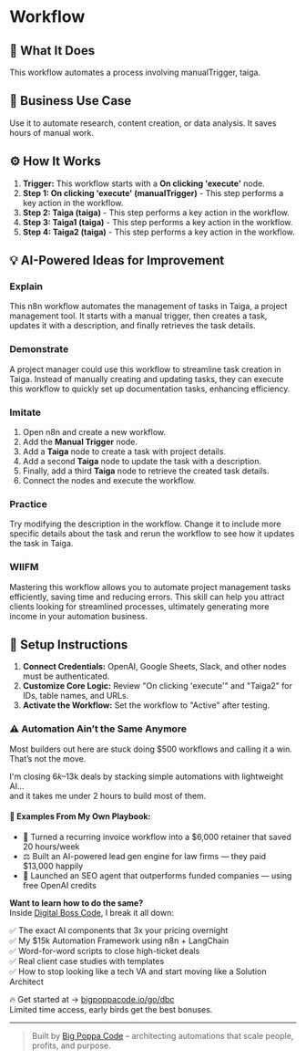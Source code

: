 # Workflow

## 🚀 What It Does
This workflow automates a process involving manualTrigger, taiga.

## 💼 Business Use Case
Use it to automate research, content creation, or data analysis. It saves hours of manual work.

## ⚙️ How It Works
1.  **Trigger:** This workflow starts with a **On clicking 'execute'** node.
2. **Step 1: On clicking 'execute' (manualTrigger)** - This step performs a key action in the workflow.
3. **Step 2: Taiga (taiga)** - This step performs a key action in the workflow.
4. **Step 3: Taiga1 (taiga)** - This step performs a key action in the workflow.
5. **Step 4: Taiga2 (taiga)** - This step performs a key action in the workflow.

## 💡 AI-Powered Ideas for Improvement
### Explain
This n8n workflow automates the management of tasks in Taiga, a project management tool. It starts with a manual trigger, then creates a task, updates it with a description, and finally retrieves the task details.

### Demonstrate
A project manager could use this workflow to streamline task creation in Taiga. Instead of manually creating and updating tasks, they can execute this workflow to quickly set up documentation tasks, enhancing efficiency.

### Imitate
1. Open n8n and create a new workflow.
2. Add the **Manual Trigger** node.
3. Add a **Taiga** node to create a task with project details.
4. Add a second **Taiga** node to update the task with a description.
5. Finally, add a third **Taiga** node to retrieve the created task details.
6. Connect the nodes and execute the workflow.

### Practice
Try modifying the description in the workflow. Change it to include more specific details about the task and rerun the workflow to see how it updates the task in Taiga.

### WIIFM
Mastering this workflow allows you to automate project management tasks efficiently, saving time and reducing errors. This skill can help you attract clients looking for streamlined processes, ultimately generating more income in your automation business.

## 🔧 Setup Instructions
1. **Connect Credentials:** OpenAI, Google Sheets, Slack, and other nodes must be authenticated.
2. **Customize Core Logic:** Review "On clicking 'execute'" and "Taiga2" for IDs, table names, and URLs.
3. **Activate the Workflow:** Set the workflow to "Active" after testing.

### ⚠️ Automation Ain’t the Same Anymore

Most builders out here are stuck doing $500 workflows and calling it a win.  
That’s not the move.  

I'm closing $6k–$13k deals by stacking simple automations with lightweight AI...  
and it takes me under 2 hours to build most of them.

#### 🧠 Examples From My Own Playbook:
- 🔁 Turned a recurring invoice workflow into a $6,000 retainer that saved 20 hours/week  
- ⚖️ Built an AI-powered lead gen engine for law firms — they paid $13,000 happily  
- 🚀 Launched an SEO agent that outperforms funded companies — using free OpenAI credits  

**Want to learn how to do the same?**  
Inside [Digital Boss Code](https://bigpoppacode.io/go/dbc), I break it all down:

✅ The exact AI components that 3x your pricing overnight  
✅ My $15k Automation Framework using n8n + LangChain  
✅ Word-for-word scripts to close high-ticket deals  
✅ Real client case studies with templates  
✅ How to stop looking like a tech VA and start moving like a Solution Architect  

🔥 Get started at → [bigpoppacode.io/go/dbc](https://bigpoppacode.io/go/dbc)  
Limited time access, early birds get the best bonuses.

---
> Built by [Big Poppa Code](https://bigpoppacode.io) – architecting automations that scale people, profits, and purpose.
